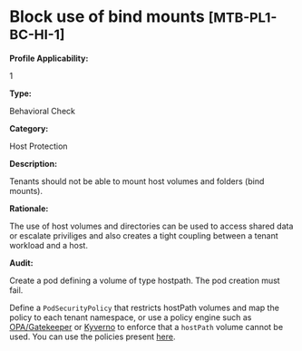 # Block use of bind mounts <small>[MTB-PL1-BC-HI-1] </small>

**Profile Applicability:**

1 <br>

**Type:**

Behavioral Check <br>

**Category:**

Host Protection <br>

**Description:**

Tenants should not be able to mount host volumes and folders (bind mounts). <br>

**Rationale:**

The use of host volumes and directories can be used to access shared data or escalate priviliges and also creates a tight coupling between a tenant workload and a host. <br>

**Audit:**

Create a pod defining a volume of type hostpath. The pod creation must fail. <br>

Define a `PodSecurityPolicy` that restricts hostPath volumes and map the policy to each tenant namespace, or use a policy engine such as [OPA/Gatekeeper](https://github.com/open-policy-agent/gatekeeper) or [Kyverno](https://kyverno.io) to enforce that a `hostPath` volume cannot be used. You can use the policies present [here](https://github.com/kubernetes-sigs/multi-tenancy/tree/master/benchmarks/kubectl-mtb/test/policies). <br>



